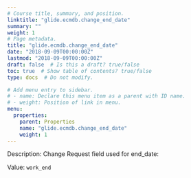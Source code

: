 ```yaml
---
# Course title, summary, and position.
linktitle: "glide.ecmdb.change_end_date"
summary: ""
weight: 1
# Page metadata.
title: "glide.ecmdb.change_end_date"
date: "2018-09-09T00:00:00Z"
lastmod: "2018-09-09T00:00:00Z"
draft: false  # Is this a draft? true/false
toc: true  # Show table of contents? true/false
type: docs  # Do not modify.

# Add menu entry to sidebar.
# - name: Declare this menu item as a parent with ID name.
# - weight: Position of link in menu.
menu:
  properties:
    parent: Properties
    name: "glide.ecmdb.change_end_date"
    weight: 1
---
```


Description: Change Request field used for end_date:


Value: `work_end`